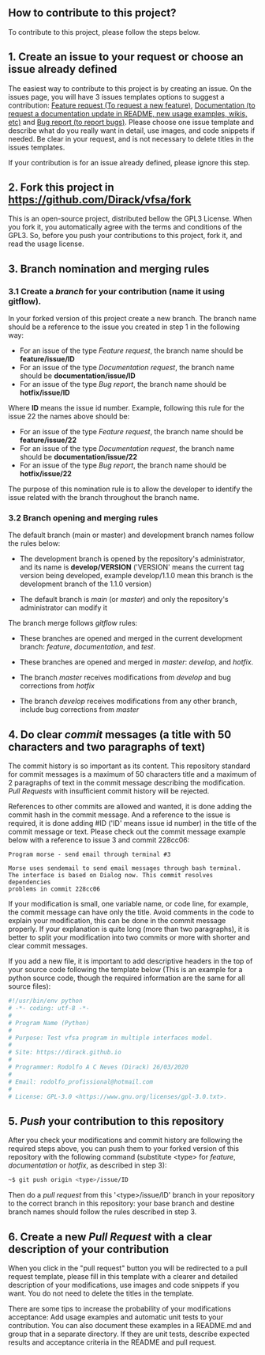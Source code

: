## How to contribute to this project?

To contribute to this project, please follow the steps below.

## 1. Create an issue to your request or choose an issue already defined

The easiest way to contribute to this project is by creating an issue. On the issues page, you will have 3 issues templates options to suggest a contribution: [Feature request (To request a new feature)](https://github.com/Dirack/vfsa/issues/new?assignees=Dirack&labels=enhancement&template=feature_request.md&title=%5BFEA%5D), [Documentation (to request a documentation update in README, new usage examples, wikis, etc)](https://github.com/Dirack/vfsa/issues/new?assignees=Dirack&labels=documentation&template=documentation.md&title=%5BDOC%5D) and [Bug report (to report bugs)](https://github.com/Dirack/vfsa/issues/new?assignees=Dirack&labels=bug&template=bug_report.md&title=%5BBUG%5D). Please choose one issue template and describe what do you really want in detail, use images, and code snippets if needed. Be clear in your request, and is not necessary to delete titles in the issues templates.   

If your contribution is for an issue already defined, please ignore this step.

## 2. Fork this project in <https://github.com/Dirack/vfsa/fork>

This is an open-source project, distributed bellow the GPL3 License. When you fork it, you automatically agree with the terms and conditions of the GPL3. So, before you push your contributions to this project, fork it, and read the usage license. 

## 3. Branch nomination and merging rules

### 3.1 Create a _branch_ for your contribution (name it using gitflow).

In your forked version of this project create a new branch. The branch name should be a reference to the issue you created in step 1 in the following way:

- For an issue of the type _Feature request_, the branch name should be **feature/issue/ID**
- For an issue of the type _Documentation request_, the branch name should be **documentation/issue/ID**
- For an issue of the type _Bug report_, the branch name should be **hotfix/issue/ID**

Where **ID** means the issue id number. Example, following this rule for the issue 22 the names above should be:

- For an issue of the type _Feature request_, the branch name should be **feature/issue/22**
- For an issue of the type _Documentation request_, the branch name should be **documentation/issue/22**
- For an issue of the type _Bug report_, the branch name should be **hotfix/issue/22**

The purpose of this nomination rule is to allow the developer to identify the issue related with the branch throughout the branch name.

### 3.2 Branch opening and merging rules

The default branch (main or master) and development branch names follow the rules below:

- The development branch is opened by the repository's administrator, and its name is **develop/VERSION** ('VERSION' means the current tag version being developed, example develop/1.1.0 mean this branch is the development branch of the 1.1.0 version)

- The default branch is _main_ (or _master_) and only the repository's administrator can modify it

The branch merge follows _gitflow_ rules:

- These branches are opened and merged in the current development branch: _feature_, _documentation_, and _test_.

- These branches are opened and merged in _master_: _develop_, and _hotfix_.

- The branch _master_ receives modifications from _develop_ and bug corrections from _hotfix_

- The branch _develop_ receives modifications from any other branch, include bug corrections from _master_

## 4. Do clear _commit_ messages (a title with 50 characters and two paragraphs of text)

The commit history is so important as its content. This repository standard for commit messages is a maximum of 50 characters title and a maximum of 2 paragraphs of text in the commit message describing the modification. _Pull Requests_ with insufficient commit history will be rejected.

References to other commits are allowed and wanted, it is done adding the commit hash in the commit message.
And a reference to the issue is required, it is done adding #ID ('ID' means issue id number) in the title of the commit message or text. Please check out the commit message example below with a reference to issue 3 and commit 228cc06:

```
Program morse - send email through terminal #3

Morse uses sendemail to send email messages through bash terminal.
The interface is based on Dialog now. This commit resolves dependencies
problems in commit 228cc06
```

If your modification is small, one variable name, or code line, for example, the commit message can have only the title. Avoid comments in the code to explain your modification, this can be done in the commit message properly. If your explanation is quite long (more than two paragraphs), it is better to split your modification into two commits or more with shorter and clear commit messages.

If you add a new file, it is important to add descriptive headers in the top of your source code following the template below (This is an example for a python source code, though the required information are the same for all source files):

```py
#!/usr/bin/env python
# -*- coding: utf-8 -*-
#
# Program Name (Python)
# 
# Purpose: Test vfsa program in multiple interfaces model.
# 
# Site: https://dirack.github.io
# 
# Programmer: Rodolfo A C Neves (Dirack) 26/03/2020
# 
# Email: rodolfo_profissional@hotmail.com
# 
# License: GPL-3.0 <https://www.gnu.org/licenses/gpl-3.0.txt>.
```

## 5. _Push_ your contribution to this repository

After you check your modifications and commit history are following the required steps above, you can push them to your forked version of this repository with the following command (substitute \<type\> for _feature_, _documentation_ or _hotfix_, as described in step 3):

```sh
~$ git push origin <type>/issue/ID
```

Then do a _pull request_ from this '\<type\>/issue/ID' branch in your repository to the correct branch in this repository: your base branch and destine branch names should follow the rules described in step 3.

## 6. Create a new _Pull Request_ with a clear description of your contribution

When you click in the "pull request" button you will be redirected to a pull request template, please fill in this template with a clearer and detailed description of your modifications, use images and code snippets if you want. You do not need to delete the titles in the template. 

There are some tips to increase the probability of your modifications acceptance:  Add usage examples and automatic unit tests to your contribution. You can also document these examples in a README.md and group that in a separate directory. If they are unit tests, describe expected results and acceptance criteria in the README and pull request.
